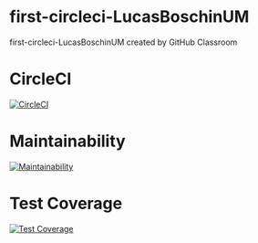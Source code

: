 # first-circleci-LucasBoschinUM
first-circleci-LucasBoschinUM created by GitHub Classroom

# CircleCI
[![CircleCI](https://dl.circleci.com/status-badge/img/gh/um-computacion-tm/first-circleci-LucasBoschinUM/tree/main.svg?style=svg)](https://dl.circleci.com/status-badge/redirect/gh/um-computacion-tm/first-circleci-LucasBoschinUM/tree/main)

# Maintainability
[![Maintainability](https://api.codeclimate.com/v1/badges/9c414a712013b7e20317/maintainability)](https://codeclimate.com/github/um-computacion-tm/first-circleci-LucasBoschinUM/maintainability)

# Test Coverage
[![Test Coverage](https://api.codeclimate.com/v1/badges/9c414a712013b7e20317/test_coverage)](https://codeclimate.com/github/um-computacion-tm/first-circleci-LucasBoschinUM/test_coverage)